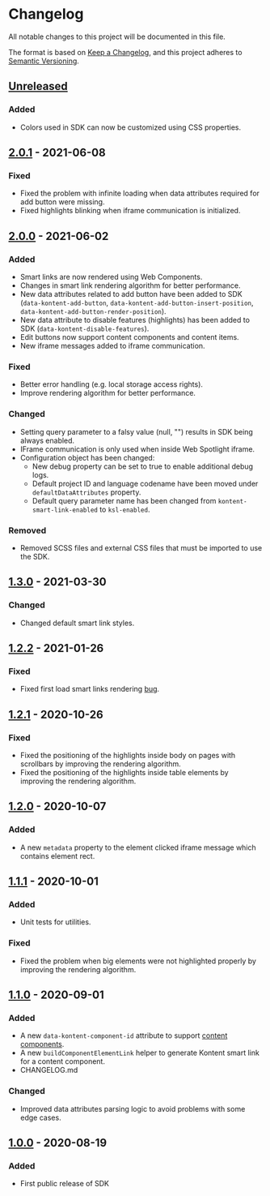 # Changelog

All notable changes to this project will be documented in this file.

The format is based on [Keep a Changelog](https://keepachangelog.com/en/1.0.0),
and this project adheres to [Semantic Versioning](https://semver.org/spec/v2.0.0.html).

## [Unreleased]

### Added

- Colors used in SDK can now be customized using CSS properties.

## [2.0.1] - 2021-06-08

### Fixed

- Fixed the problem with infinite loading when data attributes required for add button were missing.
- Fixed highlights blinking when iframe communication is initialized.

## [2.0.0] - 2021-06-02

### Added

- Smart links are now rendered using Web Components.
- Changes in smart link rendering algorithm for better performance.
- New data attributes related to add button have been added to SDK (`data-kontent-add-button`, `data-kontent-add-button-insert-position`, `data-kontent-add-button-render-position`).
- New data attribute to disable features (highlights) has been added to SDK (`data-kontent-disable-features`).
- Edit buttons now support content components and content items.
- New iframe messages added to iframe communication.

### Fixed

- Better error handling (e.g. local storage access rights).
- Improve rendering algorithm for better performance.

### Changed

- Setting query parameter to a falsy value (null, "") results in SDK being always enabled.
- IFrame communication is only used when inside Web Spotlight iframe.
- Configuration object has been changed:
    - New debug property can be set to true to enable additional debug logs.
    - Default project ID and language codename have been moved under `defaultDataAttributes` property.
    - Default query parameter name has been changed from `kontent-smart-link-enabled` to `ksl-enabled`.

### Removed

- Removed SCSS files and external CSS files that must be imported to use the SDK.

## [1.3.0] - 2021-03-30

### Changed

- Changed default smart link styles.

## [1.2.2] - 2021-01-26

### Fixed

- Fixed first load smart links rendering [bug](https://github.com/Kentico/kontent-smart-link/issues/21).

## [1.2.1] - 2020-10-26

### Fixed

- Fixed the positioning of the highlights inside body on pages with scrollbars by improving the rendering algorithm.
- Fixed the positioning of the highlights inside table elements by improving the rendering algorithm.

## [1.2.0] - 2020-10-07

### Added

- A new `metadata` property to the element clicked iframe message which contains element rect.

## [1.1.1] - 2020-10-01

### Added

- Unit tests for utilities.

### Fixed

- Fixed the problem when big elements were not highlighted properly by improving the rendering algorithm.

## [1.1.0] - 2020-09-01

### Added

- A new `data-kontent-component-id` attribute to support [content components](https://docs.kontent.ai/tutorials/write-and-collaborate/structure-your-content/structure-your-content#a-create-single-use-content).
- A new `buildComponentElementLink` helper to generate Kontent smart link for a content component.
- CHANGELOG.md

### Changed

- Improved data attributes parsing logic to avoid problems with some edge cases.

## [1.0.0] - 2020-08-19

### Added

- First public release of SDK

[unreleased]: https://github.com/Kentico/kontent-smart-link/compare/v2.0.1...HEAD
[2.0.1]: https://github.com/Kentico/kontent-smart-link/compare/v2.0.0...v2.0.1
[2.0.0]: https://github.com/Kentico/kontent-smart-link/compare/v1.3.0...v2.0.0
[1.3.0]: https://github.com/Kentico/kontent-smart-link/compare/v1.2.2...v1.3.0
[1.2.2]: https://github.com/Kentico/kontent-smart-link/compare/v1.2.1...v1.2.2
[1.2.1]: https://github.com/Kentico/kontent-smart-link/compare/v1.2.0...v1.2.1
[1.2.0]: https://github.com/Kentico/kontent-smart-link/compare/v1.1.1...v1.2.0
[1.1.1]: https://github.com/Kentico/kontent-smart-link/compare/v1.1.0...v1.1.1
[1.1.0]: https://github.com/Kentico/kontent-smart-link/compare/v1.0.0...v1.1.0
[1.0.0]: https://github.com/Kentico/kontent-smart-link/releases/tag/v1.0.0
